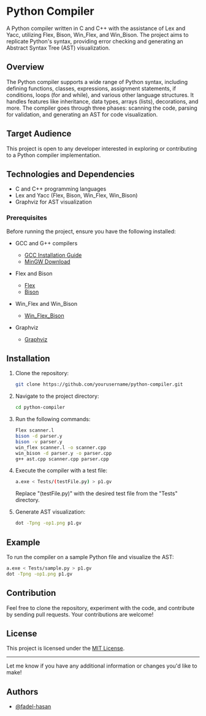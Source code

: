 # Python Compiler

A Python compiler written in C and C++ with the assistance of Lex and Yacc, utilizing Flex, Bison, Win_Flex, and Win_Bison. The project aims to replicate Python's syntax, providing error checking and generating an Abstract Syntax Tree (AST) visualization.

## Overview

The Python compiler supports a wide range of Python syntax, including defining functions, classes, expressions, assignment statements, if conditions, loops (for and while), and various other language structures. It handles features like inheritance, data types, arrays (lists), decorations, and more. The compiler goes through three phases: scanning the code, parsing for validation, and generating an AST for code visualization.

## Target Audience

This project is open to any developer interested in exploring or contributing to a Python compiler implementation.

## Technologies and Dependencies

- C and C++ programming languages
- Lex and Yacc (Flex, Bison, Win_Flex, Win_Bison)
- Graphviz for AST visualization

### Prerequisites

Before running the project, ensure you have the following installed:

- GCC and G++ compilers
  - [GCC Installation Guide](https://gcc.gnu.org/install/index.html)
  - [MinGW Download](https://www.mingw-w64.org/downloads/)

- Flex and Bison
  - [Flex](https://gnuwin32.sourceforge.net/packages/flex.htm)
  - [Bison](https://gnuwin32.sourceforge.net/packages/bison.htm)

- Win_Flex and Win_Bison
  - [Win_Flex_Bison](https://sourceforge.net/projects/winflexbison/)

- Graphviz
  - [Graphviz](https://www.graphviz.org/download/)

## Installation

1. Clone the repository:

    ```bash
    git clone https://github.com/yourusername/python-compiler.git
    ```

2. Navigate to the project directory:

    ```bash
    cd python-compiler
    ```

3. Run the following commands:

    ```bash
    Flex scanner.l
    bison -d parser.y
    bison -v parser.y
    win_flex scanner.l -o scanner.cpp
    win_bison -d parser.y -o parser.cpp
    g++ ast.cpp scanner.cpp parser.cpp
    ```

4. Execute the compiler with a test file:

    ```bash
    a.exe < Tests/(testFile.py) > p1.gv
    ```

    Replace "(testFile.py)" with the desired test file from the "Tests" directory.

5. Generate AST visualization:

    ```bash
    dot -Tpng -op1.png p1.gv
    ```

## Example

To run the compiler on a sample Python file and visualize the AST:

```bash
a.exe < Tests/sample.py > p1.gv
dot -Tpng -op1.png p1.gv
```

## Contribution

Feel free to clone the repository, experiment with the code, and contribute by sending pull requests. Your contributions are welcome!

## License

This project is licensed under the [MIT License](LICENSE).

---

Let me know if you have any additional information or changes you'd like to make!
## Authors
- [@fadel-hasan](https://www.github.com/fadel-hasan)
